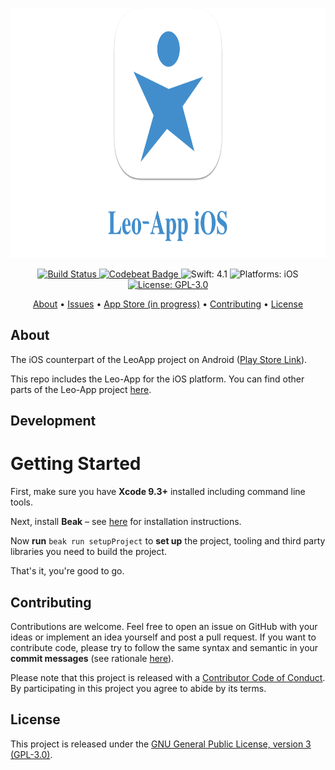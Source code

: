 <p align="center">
  <img src="https://raw.githubusercontent.com/Leo-App/iOS/stable/logo.png"
      width=800 height=400 alt="Leo-App Icon">
</p>

<p align="center">
    <a href="https://www.bitrise.io/app/78aa373b873a53c0">
        <img src="https://www.bitrise.io/app/78aa373b873a53c0/status.svg?token=nNoiHwas8ZAdVS65CRJNUw&branch=stable"
             alt="Build Status">
    </a>
    <a href="https://codebeat.co/projects/github-com-leo-app-ios-stable">
        <img src="https://codebeat.co/badges/09d99579-954f-4c52-882e-1bec94ba9007"
             alt="Codebeat Badge">
    </a>
    <img src="https://img.shields.io/badge/Swift-4.1-FFAC45.svg"
         alt="Swift: 4.1">
    <img src="https://img.shields.io/badge/Platforms-iOS-FF69B4.svg"
        alt="Platforms: iOS">
    <a href="https://github.com/Leo-App/iOS/blob/stable/LICENSE.md">
        <img src="https://img.shields.io/badge/License-GPL--3.0-lightgrey.svg"
             alt="License: GPL-3.0">
    </a>
</p>

<p align="center">
    <a href="#about">About</a>
  • <a href="https://github.com/Leo-App/iOS/issues">Issues</a>
  • <a href="#">App Store (in progress)</a>
  • <a href="#contributing">Contributing</a>
  • <a href="#license">License</a>
</p>


## About

The iOS counterpart of the LeoApp project on Android ([Play Store Link](https://play.google.com/store/apps/details?id=de.slgdev.leoapp&hl=de)).

This repo includes the Leo-App for the iOS platform. You can find other parts of the Leo-App project [here](https://github.com/Leo-App).


## Development

# Getting Started

First, make sure you have **Xcode 9.3+** installed including command line tools.

Next, install **Beak** – see [here](https://github.com/yonaskolb/Beak#installing) for installation instructions.

Now **run** `beak run setupProject` to **set up** the project, tooling and third party libraries you need to build the project.

That's it, you're good to go.


## Contributing

Contributions are welcome. Feel free to open an issue on GitHub with your ideas or implement an idea yourself and post a pull request. If you want to contribute code, please try to follow the same syntax and semantic in your **commit messages** (see rationale [here](http://chris.beams.io/posts/git-commit/)).

Please note that this project is released with a [Contributor Code of Conduct](https://github.com/Leo-App/iOS/blob/stable/CONDUCT.md). By participating in this project you agree to abide by its terms.


## License

This project is released under the [GNU General Public License, version 3 (GPL-3.0)](http://opensource.org/licenses/GPL-3.0).
